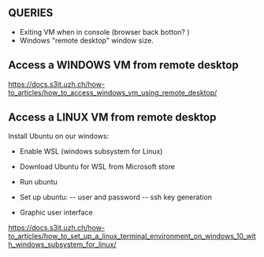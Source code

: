 ## QUERIES 
- Exiting VM when in console (browser back botton? )
- Windows "remote desktop" window size.
  

## Access a WINDOWS VM from remote desktop
https://docs.s3it.uzh.ch/how-to_articles/how_to_access_windows_vm_using_remote_desktop/

## Access a LINUX VM from remote desktop
Install Ubuntu on our windows:
- Enable WSL (windows subsystem for Linux)
- Download Ubuntu for WSL from Microsoft store
- Run ubuntu
- Set up ubuntu:
-- user and password
-- ssh key generation

- Graphic user interface

https://docs.s3it.uzh.ch/how-to_articles/how_to_set_up_a_linux_terminal_environment_on_windows_10_with_windows_subsystem_for_linux/
